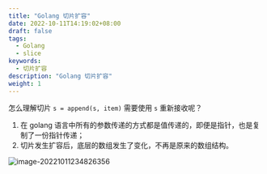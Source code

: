 ```yaml
---
title: "Golang 切片扩容"
date: 2022-10-11T14:19:02+08:00
draft: false
tags: 
  - Golang
  - slice
keywords:
  - 切片扩容
description: "Golang 切片扩容"
weight: 1
---
```




怎么理解切片 `s = append(s, item)` 需要使用 `s` 重新接收呢？

1.   在 golang 语言中所有的参数传递的方式都是值传递的，即便是指针，也是复制了一份指针传递；
2.   切片发生扩容后，底层的数组发生了变化，不再是原来的数组结构。

![image-20221011234826356](https://srcio.oss-cn-hangzhou.aliyuncs.com/images/image-20221011234826356.png)
